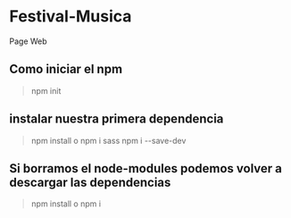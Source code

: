 # Festival-Musica
Page Web

## Como iniciar el npm
>npm init
 ## instalar nuestra primera dependencia 
 >npm install  o  npm i sass
 >npm i --save-dev
 ## Si borramos el node-modules podemos volver a descargar las dependencias 
 >npm install o npm i